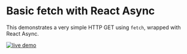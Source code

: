 # Basic fetch with React Async

This demonstrates a very simple HTTP GET using `fetch`, wrapped with React Async.

<a href="https://react-async.async-library.now.sh/examples/basic-fetch">
  <img src="https://img.shields.io/badge/live-demo-blue.svg" alt="live demo">
</a>
